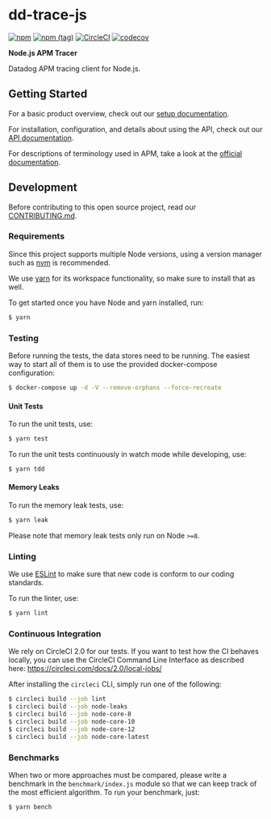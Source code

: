 # dd-trace-js 

[![npm](https://img.shields.io/npm/v/dd-trace.svg?colorB=blue)](https://www.npmjs.com/package/dd-trace)
[![npm (tag)](https://img.shields.io/npm/v/dd-trace/dev.svg)](https://www.npmjs.com/package/dd-trace/v/dev)
[![CircleCI](https://circleci.com/gh/DataDog/dd-trace-js.svg?style=shield)](https://circleci.com/gh/DataDog/dd-trace-js)
[![codecov](https://codecov.io/gh/DataDog/dd-trace-js/branch/master/graph/badge.svg)](https://codecov.io/gh/DataDog/dd-trace-js)

**Node.js APM Tracer**

Datadog APM tracing client for Node.js.

## Getting Started

For a basic product overview, check out our [setup documentation](https://docs.datadoghq.com/tracing/languages/nodejs/).

For installation, configuration, and details about using the API, check out our [API documentation](https://datadog.github.io/dd-trace-js).

For descriptions of terminology used in APM, take a look at the [official documentation](https://docs.datadoghq.com/tracing/visualization/).

## Development

Before contributing to this open source project, read our [CONTRIBUTING.md](https://github.com/DataDog/dd-trace-js/blob/master/CONTRIBUTING.md).

### Requirements

Since this project supports multiple Node versions, using a version
manager such as [nvm](https://github.com/creationix/nvm) is recommended.

We use [yarn](https://yarnpkg.com/) for its workspace functionality, so make sure to install that as well.

To get started once you have Node and yarn installed, run:

```sh
$ yarn
```

### Testing

Before running the tests, the data stores need to be running.
The easiest way to start all of them is to use the provided
docker-compose configuration:

```sh
$ docker-compose up -d -V --remove-orphans --force-recreate
```

#### Unit Tests

To run the unit tests, use:

```sh
$ yarn test
```

To run the unit tests continuously in watch mode while developing, use:

```sh
$ yarn tdd
```

#### Memory Leaks

To run the memory leak tests, use:

```sh
$ yarn leak
```

Please note that memory leak tests only run on Node `>=8`.

### Linting

We use [ESLint](https://eslint.org) to make sure that new code is
conform to our coding standards.

To run the linter, use:

```sh
$ yarn lint
```

### Continuous Integration

We rely on CircleCI 2.0 for our tests. If you want to test how the CI behaves
locally, you can use the CircleCI Command Line Interface as described here:
https://circleci.com/docs/2.0/local-jobs/

After installing the `circleci` CLI, simply run one of the following:

```sh
$ circleci build --job lint
$ circleci build --job node-leaks
$ circleci build --job node-core-8
$ circleci build --job node-core-10
$ circleci build --job node-core-12
$ circleci build --job node-core-latest
```

### Benchmarks

When two or more approaches must be compared, please write a benchmark
in the `benchmark/index.js` module so that we can keep track of the
most efficient algorithm. To run your benchmark, just:

```sh
$ yarn bench
```
